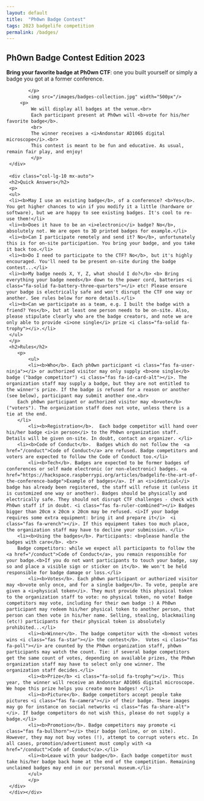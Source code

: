 ```yaml
---
layout: default
title:  "Ph0wn Badge Contest"
tags: 2023 badgelife competition
permalink: /badges/
---
```

<section class="content-section bg-light" id="about">
    <div class="container">
        <div class="row">
            <div class="col-lg-10 mx-auto text-center">
	    	 <h2>Ph0wn Badge Contest Edition 2023</h2>
	    	 <p class="lead mb-5">
		 	    	 </p>
	    	 <p class="mb-2">
			<b>Bring your favorite badge at Ph0wn CTF</b>: one you built yourself or simply a badge you got at a former conference. 
	    	
	    	</p>
			<img src="/images/badges-collection.jpg" width="500px"/>
		 <p>
	    	 We will display all badges at the venue.<br>
	    	 Each participant present at Ph0wn will <b>vote for his/her favorite badge</b>. 
			 <br>
			 The winner receives a <i>Andonstar AD106S digital microscope</i>.<br>
	    	 This contest is meant to be fun and educative. As usual, remain fair play, and enjoy!
	    	 </p>
	 </div>
	 
	 <div class="col-lg-10 mx-auto">
	 <h2>Quick Answers</h2>
	 <p>
	 <ul>
	 <li><b>May I use an existing badge</b>, of a conference? <b>Yes</b>. You get higher chances to win if you modify it a little (hardware or software), but we are happy to see existing badges. It's cool to re-use them!</li>
	 <li><b>Does it have to be an <i>electronic</i> badge? No</b>, absolutely not. We are open to 3D printed badges for example.</li>
	 <li><b>Can I participate remotely and send it? No</b>, unfortunately this is for on-site participation. You bring your badge, and you take it back too.</li>
	 <li><b>Do I need to participate to the CTF? No</b>, but it's highly encouraged. You'll need to be present on-site during the badge contest...</li>
	 <li><b>My badge needs X, Y, Z, what should I do?</b> <b> Bring everything your badge needs</b> down to the power cord, batteries <i class="fa-solid fa-battery-three-quarters"></i> etc! Please ensure your badge is electrically safe and won't disrupt the CTF one way or another. See rules below for more details.</li>
	 <li><b>Can we participate as a team, e.g. I built the badge with a friend? Yes</b>, but at least one person needs to be on-site. Also, please stipulate clearly who are the badge creators, and note we are only able to provide <i>one single</i> prize <i class="fa-solid fa-trophy"></i>.</li>
	 </ul>
	 </p>
	 <h2>Rules</h2>
		<p>	
	    	<ul>
	    	<li><b>Who</b>. Each ph0wn participant <i class="fas fa-user-ninja"></i> or authorized visitor may only supply <b>one single</b> badge ("badge competitor") <i class="fas fa-id-card-alt"></i>. The organization staff may supply a badge, but they are not entitled to the winner's prize. If the badge is refused for a reason or another (see below), participant may submit another one.<br>
		Each ph0wn participant or authorized visitor may <b>vote</b> ("voters"). The organization staff does not vote, unless there is a tie at the end.
		</li>
	    	<li><b>Registration</b>.  Each badge competitor will hand over his/her badge <i>in person</i> to the Ph0wn organization staff. Details will be given on-site. In doubt, contact an organizer. </li>
		<li><b>Code of Conduct</b>.  Badges which do not follow the  <a href="/conduct">Code of Conduct</a> are refused. Badge competitors and voters are expected to follow the Code of Conduct too.</li>
	    	<li><b>Tech</b>. Badges are expected to be former badges of conferences or self made electronic (or non-electronic) badges. <a href="https://hackspace.raspberrypi.org/articles/badgelife-the-art-of-the-conference-badge">Example of badges</a>. If an <i>identical</i> badge has already been registered, the staff will refuse it (unless it is customized one way or another). Badges should be physically and electrically safe. They should not disrupt CTF challenges - check with Ph0wn staff if in doubt. <i class="fas fa-ruler-combined"></i> Badges bigger than 20cm x 20cm x 20cm may be refused. <i>If your badge requires some extra equipment: bring it and prepare it</i>  <i class="fas fa-wrench"></i>. If this equipment takes too much place, the organization staff may have to decline your submission. </li>
		<li><b>Using the badges</b>. Participants: <b>please handle the badges with care</b>. <br>
		Badge competitors: while we expect all participants to follow the <a href="/conduct">Code of Conduct</a>, you remain responsible for your badge.<b>If you do not want participants to touch your badge, say so and place a visible sign or sticker on it</b>. We won't be held responsible for badge damage or loss.</li>
	    	<li><b>Votes</b>. Each ph0wn participant or authorized visitor may <b>vote only once, and for a single badge</b>. To vote, people are given a <i>physical token</i>. They must provide this physical token to the organization staff to vote: no physical token, no vote! Badge competitors may vote, including for their own badge :) A Ph0wn participant may redeem his/her physical token to another person, that person can then vote in his/her name. Selling, stealing, blackmailing (etc!) participants for their physical token is absolutely prohibited...</li>
	    	<li><b>Winner</b>. The badge competitor with the <b>most votes wins <i class="fas fa-star"></i> the contest</b>.  Votes <i class="fas fa-poll"></i> are counted by the Ph0wn organization staff, ph0wn participants may watch the count. Tie: if several badge competitors get the same count of votes, depending on available prizes, the Ph0wn organization staff may have to select only one winner. The organization staff decides.</li>
	    	<li><b>Prize</b> <i class="fa-solid fa-trophy"></i>. This year, the winner will receive an Andonstar AD106S digital microscope. We hope this prize helps you create more badges! </li>
	    	<li><b>Picture</b>. Badge competitors accept people take pictures <i class="fas fa-camera"></i> of their badge. These images may go for instance on social networks <i class="fas fa-share-alt"></i>. If badge competitors do not wish this, please do not supply a badge.</li>
	    	<li><b>Promotion</b>. Badge competitors may promote <i class="fas fa-bullhorn"></i> their badge (online, or on site). However, they may not buy votes (!), attempt to corrupt voters etc. In all cases, promotion/advertisment must comply with <a href="/conduct">Code of Conduct</a>.</li>
	    	<li><b>Leave with your badge</b>. Each badge competitor must take his/her badge back home at the end of the competition. Remaining unclaimed badges may end in our personal museum.</li>
	    	</ul>
	    	</p>
	 </div>
	 </div></div>
</section>

